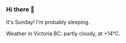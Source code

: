 ### Hi there :wave:

It's Sunday! I'm probably sleeping.

Weather in Victoria BC: partly cloudy, at +14°C.
